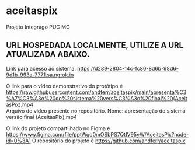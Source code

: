 # aceitaspix
Projeto Integrago PUC MG


## **URL HOSPEDADA LOCALMENTE, UTILIZE A URL ATUALIZADA ABAIXO.**

Link para acesso ao sistema: https://d289-2804-14c-fc80-8d6b-98d6-9d1b-993a-7771.sa.ngrok.io 

O link para o vídeo demonstrativo do protótipo é https://raw.githubusercontent.com/andferr/aceitaspix/main/apresenta%C3%A7%C3%A3o%20do%20sistema%20vers%C3%A3o%20final%20(AceitasPix).mp4  
Arquivo do vídeo presente no repositório. Nome: apresentação do sistema versão final (AceitasPix).mp4

O link do projeto compartilhado no Figma é https://www.figma.com/file/pptWqq0mOSbPS7QtIV95yW/AceitasPix?node-id=0%3A1
O repositório do projeto é https://github.com/andferr/aceitaspix